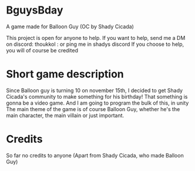 # BguysBday
A game made for Balloon Guy (OC by Shady Cicada)

This project is open for anyone to help. If you want to help, send me a DM on discord: thoukkol : or ping me in shadys discord
If you choose to help, you will of course be credited

# Short game description
Since Balloon guy is turning 10 on november 15th, I decided to get Shady Cicada's community to make something for his birthday!
That something is gonna be a video game. And I am going to program the bulk of this, in unity
The main theme of the game is of course Balloon Guy, whether he's the main character, the main villain or just important.

# Credits
So far no credits to anyone (Apart from Shady Cicada, who made Balloon Guy)
